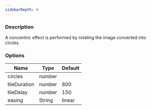```yaml
---
sidebarDepth: 0
---
```


### Description

A concentric effect is performed by rotating the image converted into circles.

### Options

| Name         | Type    | Default |
| ------------ | ------- | ------- |
| circles      | number |         |
| tileDuration | number | 800     |
| tileDelay    | number | 150     |
| easing       | String  | linear  |
